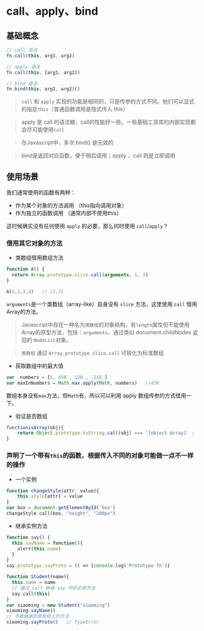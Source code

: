 # call、apply、bind

## 基础概念

```js
// call 语法
fn.call(this, arg1, arg2)

// apply 语法
fn.call(this, [arg1, arg2])

// bind 语法
fn.bind(this, arg1, arg2)()
```

> `call` 和 `apply` 实现的功能是相同的，只是传参的方式不同。他们可以显式的指定`this`（普通函数调用是隐式传入 this）

> apply 是 call 的语法糖，call的性能好一些，一些基础工具库的内部实现都会尽可能使用`call`

> 在Javascript中，多次 bind() 是无效的

> bind是返回对应函数，便于稍后调用；apply 、call 则是立即调用

## 使用场景

我们通常使用的函数有两种：

- 作为某个对象的方法调用 （this指向调用对象）
- 作为独立的函数调用 （通常内部不使用this）

这时候确实没有任何使用 `apply` 的必要，那么何时使用 `call`/`apply` ?

### 借用其它对象的方法

- 类数组借用数组方法

```js
function A() {
  return Array.prototype.slice.call(arguments, 1, 3)
}

A(1,2,3,4)   // [2,3]
```

`arguments`是一个类数组（array-like）自身没有 `slice` 方法，这里使用 `call` 借用Array的方法。

> Javascript中存在一种名为`类数组`的对象结构，有`length`属性但不能使用Array的原型方法，包括：`arguments`、通过类似 document.childNodes 返回的 `NodeList`对象。

> `类数组` 通过 `Array.prototype.slice.call` 可转化为标准数组

- 获取数组中的最大值

```js
var  numbers = [5, 458 , 120 , -215 ]
var maxInNumbers = Math.max.apply(Math, numbers)   //458
```

数组本身没有`max`方法，但`Math`有，所以可以利用 apply 数组传参的方式借用一下。

- 验证是否数组

```js
functionisArray(obj){
    return Object.prototype.toString.call(obj) === '[object Array]' ;
}
```

### 声明了一个带有`this`的函数，根据传入不同的对象可能做一点不一样的操作

- 一个实例

```js
function changeStyle(attr, value){
    this.style[attr] = value
}
var box = document.getElementById('box')
changeStyle.call(box, "height", "200px")
```

- 继承实例方法

```js
function say() {  
  this.sayName = function(){  
    alert(this.name)  
  }  
}
say.prototype.sayProto = () => {console.log('Prototype fn')}  

function Student(name){  
  this.name = name  
  // 通过 call 继承 say 中的实例方法
  say.call(this)  
}  
var xiaoming = new Student("xiaoming")  
xiaoming.sayName()  
// 不能继承到原型链上的方法
xiaoming.sayProto()   // TypeError
```
